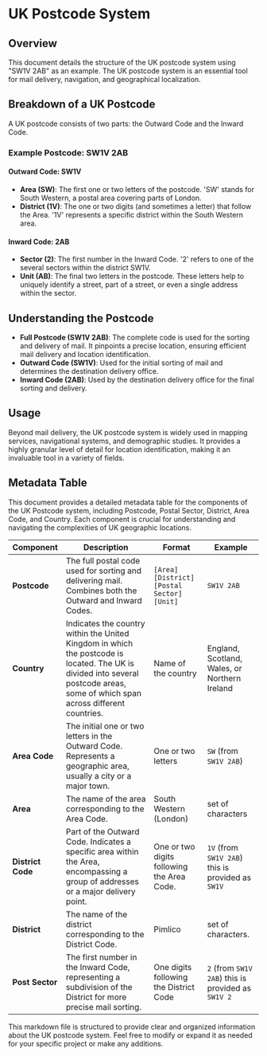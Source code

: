 # UK Postcode System

## Overview
This document details the structure of the UK postcode system using "SW1V 2AB" as an example. The UK postcode system is an essential tool for mail delivery, navigation, and geographical localization.

## Breakdown of a UK Postcode
A UK postcode consists of two parts: the Outward Code and the Inward Code.

### Example Postcode: SW1V 2AB

#### Outward Code: SW1V
- **Area (SW)**: The first one or two letters of the postcode. 'SW' stands for South Western, a postal area covering parts of London.
- **District (1V)**: The one or two digits (and sometimes a letter) that follow the Area. '1V' represents a specific district within the South Western area.

#### Inward Code: 2AB
- **Sector (2)**: The first number in the Inward Code. '2' refers to one of the several sectors within the district SW1V.
- **Unit (AB)**: The final two letters in the postcode. These letters help to uniquely identify a street, part of a street, or even a single address within the sector.

## Understanding the Postcode
- **Full Postcode (SW1V 2AB)**: The complete code is used for the sorting and delivery of mail. It pinpoints a precise location, ensuring efficient mail delivery and location identification.
- **Outward Code (SW1V)**: Used for the initial sorting of mail and determines the destination delivery office.
- **Inward Code (2AB)**: Used by the destination delivery office for the final sorting and delivery.

## Usage
Beyond mail delivery, the UK postcode system is widely used in mapping services, navigational systems, and demographic studies. It provides a highly granular level of detail for location identification, making it an invaluable tool in a variety of fields.

## Metadata Table
This document provides a detailed metadata table for the components of the UK Postcode system, including Postcode, Postal Sector, District, Area Code, and Country. Each component is crucial for understanding and navigating the complexities of UK geographic locations.

| Component        | Description                                           | Format                      | Example        |
|------------------|-------------------------------------------------------|-----------------------------|----------------|
| **Postcode**     | The full postal code used for sorting and delivering mail. Combines both the Outward and Inward Codes. | `[Area][District] [Postal Sector][Unit]` | `SW1V 2AB`     |
| **Country**      | Indicates the country within the United Kingdom in which the postcode is located. The UK is divided into several postcode areas, some of which span across different countries. | Name of the country         | England, Scotland, Wales, or Northern Ireland |
| **Area Code**    | The initial one or two letters in the Outward Code. Represents a geographic area, usually a city or a major town. | One or two letters          | `SW` (from `SW1V 2AB`) |
| **Area**    | The name of the area corresponding to the Area Code. | South Western (London)  | set of characters          | `South West London`|
| **District Code**     | Part of the Outward Code. Indicates a specific area within the Area, encompassing a group of addresses or a major delivery point. | One or two digits following the Area Code. | `1V` (from `SW1V 2AB`) this is provided as `SW1V`|
| **District**     | The name of the district corresponding to the District Code. | Pimlico |set of characters. | `Pimlico`|
| **Post Sector**| The first number in the Inward Code, representing a subdivision of the District for more precise mail sorting. | One digits following the District Code                | `2` (from `SW1V 2AB`) this is provided as `SW1V 2`|

This markdown file is structured to provide clear and organized information about the UK postcode system. Feel free to modify or expand it as needed for your specific project or make any additions.